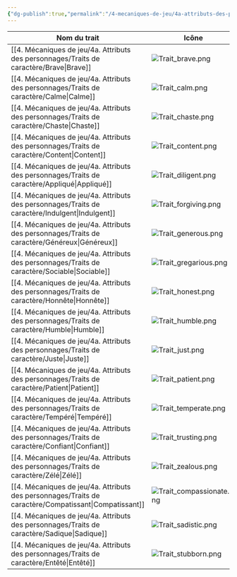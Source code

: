 ```yaml
---
{"dg-publish":true,"permalink":"/4-mecaniques-de-jeu/4a-attributs-des-personnages/traits-de-caractere/resume-des-traits-de-caractere/"}
---
```


| Nom du trait | Icône | Icône | Nom du trait |
| ---- | ---- | ---- | ---- |
| [[4. Mécaniques de jeu/4a. Attributs des personnages/Traits de caractère/Brave\|Brave]] | ![Trait_brave.png](/img/user/Z.%20Ressources/Traits_images/Trait_brave.png) | ![Trait_craven.png](/img/user/Z.%20Ressources/Traits_images/Trait_craven.png) | [[4. Mécaniques de jeu/4a. Attributs des personnages/Traits de caractère/Lâche\|Lâche]] |
| [[4. Mécaniques de jeu/4a. Attributs des personnages/Traits de caractère/Calme\|Calme]] | ![Trait_calm.png](/img/user/Z.%20Ressources/Traits_images/Trait_calm.png) | ![Trait_wrathful.png](/img/user/Z.%20Ressources/Traits_images/Trait_wrathful.png) | [[4. Mécaniques de jeu/4a. Attributs des personnages/Traits de caractère/Colérique\|Colérique]] |
| [[4. Mécaniques de jeu/4a. Attributs des personnages/Traits de caractère/Chaste\|Chaste]] | ![Trait_chaste.png](/img/user/Z.%20Ressources/Traits_images/Trait_chaste.png) | ![Trait_lustful.png](/img/user/Z.%20Ressources/Traits_images/Trait_lustful.png) | [[4. Mécaniques de jeu/4a. Attributs des personnages/Traits de caractère/Lubrique\|Lubrique]] |
| [[4. Mécaniques de jeu/4a. Attributs des personnages/Traits de caractère/Content\|Content]] | ![Trait_content.png](/img/user/Z.%20Ressources/Traits_images/Trait_content.png) | ![Trait_ambitious.png](/img/user/Z.%20Ressources/Traits_images/Trait_ambitious.png) | [[4. Mécaniques de jeu/4a. Attributs des personnages/Traits de caractère/Ambitieux\|Ambitieux]] |
| [[4. Mécaniques de jeu/4a. Attributs des personnages/Traits de caractère/Appliqué\|Appliqué]] | ![Trait_diligent.png](/img/user/Z.%20Ressources/Traits_images/Trait_diligent.png) | ![Trait_lazy.png](/img/user/Z.%20Ressources/Traits_images/Trait_lazy.png) | [[4. Mécaniques de jeu/4a. Attributs des personnages/Traits de caractère/Paresseux\|Paresseux]] |
| [[4. Mécaniques de jeu/4a. Attributs des personnages/Traits de caractère/Indulgent\|Indulgent]] | ![Trait_forgiving.png](/img/user/Z.%20Ressources/Traits_images/Trait_forgiving.png) | ![Trait_vengeful.png](/img/user/Z.%20Ressources/Traits_images/Trait_vengeful.png) | [[4. Mécaniques de jeu/4a. Attributs des personnages/Traits de caractère/Vindicatif\|Vindicatif]] |
| [[4. Mécaniques de jeu/4a. Attributs des personnages/Traits de caractère/Généreux\|Généreux]] | ![Trait_generous.png](/img/user/Z.%20Ressources/Traits_images/Trait_generous.png) | ![Trait_greedy.png](/img/user/Z.%20Ressources/Traits_images/Trait_greedy.png) | [[4. Mécaniques de jeu/4a. Attributs des personnages/Traits de caractère/Cupide\|Cupide]] |
| [[4. Mécaniques de jeu/4a. Attributs des personnages/Traits de caractère/Sociable\|Sociable]] | ![Trait_gregarious.png](/img/user/Z.%20Ressources/Traits_images/Trait_gregarious.png) | ![Trait_shy.png](/img/user/Z.%20Ressources/Traits_images/Trait_shy.png) | [[4. Mécaniques de jeu/4a. Attributs des personnages/Traits de caractère/Timide\|Timide]] |
| [[4. Mécaniques de jeu/4a. Attributs des personnages/Traits de caractère/Honnête\|Honnête]] | ![Trait_honest.png](/img/user/Z.%20Ressources/Traits_images/Trait_honest.png) | ![Trait_deceitful.png](/img/user/Z.%20Ressources/Traits_images/Trait_deceitful.png) | [[4. Mécaniques de jeu/4a. Attributs des personnages/Traits de caractère/Fourbe\|Fourbe]] |
| [[4. Mécaniques de jeu/4a. Attributs des personnages/Traits de caractère/Humble\|Humble]] | ![Trait_humble.png](/img/user/Z.%20Ressources/Traits_images/Trait_humble.png) | ![Trait_arrogant.png](/img/user/Z.%20Ressources/Traits_images/Trait_arrogant.png) | [[4. Mécaniques de jeu/4a. Attributs des personnages/Traits de caractère/Arrogant\|Arrogant]] |
| [[4. Mécaniques de jeu/4a. Attributs des personnages/Traits de caractère/Juste\|Juste]] | ![Trait_just.png](/img/user/Z.%20Ressources/Traits_images/Trait_just.png) | ![Trait_arbitrary.png](/img/user/Z.%20Ressources/Traits_images/Trait_arbitrary.png) | [[4. Mécaniques de jeu/4a. Attributs des personnages/Traits de caractère/Partial\|Partial]] |
| [[4. Mécaniques de jeu/4a. Attributs des personnages/Traits de caractère/Patient\|Patient]] | ![Trait_patient.png](/img/user/Z.%20Ressources/Traits_images/Trait_patient.png) | ![Trait_impatient.png](/img/user/Z.%20Ressources/Traits_images/Trait_impatient.png) | [[4. Mécaniques de jeu/4a. Attributs des personnages/Traits de caractère/Impatient\|Impatient]] |
| [[4. Mécaniques de jeu/4a. Attributs des personnages/Traits de caractère/Tempéré\|Tempéré]] | ![Trait_temperate.png](/img/user/Z.%20Ressources/Traits_images/Trait_temperate.png) | ![Trait_gluttonous.png](/img/user/Z.%20Ressources/Traits_images/Trait_gluttonous.png) | [[4. Mécaniques de jeu/4a. Attributs des personnages/Traits de caractère/Gourmand\|Gourmand]] |
| [[4. Mécaniques de jeu/4a. Attributs des personnages/Traits de caractère/Confiant\|Confiant]] | ![Trait_trusting.png](/img/user/Z.%20Ressources/Traits_images/Trait_trusting.png) | ![Trait_paranoid.png](/img/user/Z.%20Ressources/Traits_images/Trait_paranoid.png) | [[4. Mécaniques de jeu/4a. Attributs des personnages/Traits de caractère/Paranoïaque\|Paranoïaque]] |
| [[4. Mécaniques de jeu/4a. Attributs des personnages/Traits de caractère/Zélé\|Zélé]] | ![Trait_zealous.png](/img/user/Z.%20Ressources/Traits_images/Trait_zealous.png) | ![Trait_cynical.png](/img/user/Z.%20Ressources/Traits_images/Trait_cynical.png) | [[4. Mécaniques de jeu/4a. Attributs des personnages/Traits de caractère/Cynique\|Cynique]] |
| [[4. Mécaniques de jeu/4a. Attributs des personnages/Traits de caractère/Compatissant\|Compatissant]] | ![Trait_compassionate.png](/img/user/Z.%20Ressources/Traits_images/Trait_compassionate.png) | ![Trait_callous.png](/img/user/Z.%20Ressources/Traits_images/Trait_callous.png) | [[4. Mécaniques de jeu/4a. Attributs des personnages/Traits de caractère/Impitoyable\|Impitoyable]] |
| [[4. Mécaniques de jeu/4a. Attributs des personnages/Traits de caractère/Sadique\|Sadique]] | ![Trait_sadistic.png](/img/user/Z.%20Ressources/Traits_images/Trait_sadistic.png) | ![Trait_fickle.png](/img/user/Z.%20Ressources/Traits_images/Trait_fickle.png) | [[4. Mécaniques de jeu/4a. Attributs des personnages/Traits de caractère/Inconstant\|Inconstant]] |
| [[4. Mécaniques de jeu/4a. Attributs des personnages/Traits de caractère/Entêté\|Entêté]] | ![Trait_stubborn.png](/img/user/Z.%20Ressources/Traits_images/Trait_stubborn.png) | ![Trait_eccentric.png](/img/user/Z.%20Ressources/Traits_images/Trait_eccentric.png) | [[4. Mécaniques de jeu/4a. Attributs des personnages/Traits de caractère/Eccentrique\|Eccentrique]] |
